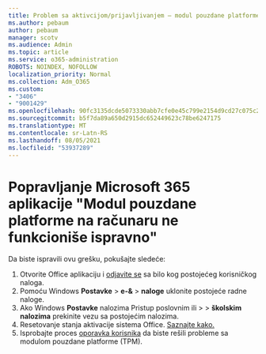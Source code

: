 ```yaml
---
title: Problem sa aktivcijom/prijavljivanjem – modul pouzdane platforme je neispračan
ms.author: pebaum
author: pebaum
manager: scotv
ms.audience: Admin
ms.topic: article
ms.service: o365-administration
ROBOTS: NOINDEX, NOFOLLOW
localization_priority: Normal
ms.collection: Adm_O365
ms.custom:
- "3406"
- "9001429"
ms.openlocfilehash: 90fc3135dcde5073330abb7cfe0e45c799e2154d9cd27c075c2c9ac89c18a641
ms.sourcegitcommit: b5f7da89a650d2915dc652449623c78be6247175
ms.translationtype: MT
ms.contentlocale: sr-Latn-RS
ms.lasthandoff: 08/05/2021
ms.locfileid: "53937289"
---
```

# <a name="fixing-the-microsoft-365-apps-your-computers-trusted-platform-module-is-not-functioning-properly-message"></a>Popravljanje Microsoft 365 aplikacije "Modul pouzdane platforme na računaru ne funkcioniše ispravno"

Da biste ispravili ovu grešku, pokušajte sledeće:

1. Otvorite Office aplikaciju i [odjavite se](https://support.office.com/article/5a20dc11-47e9-4b6f-945d-478cb6d92071) sa bilo kog postojećeg korisničkog naloga.   
2. Pomoću Windows **Postavke**  >  **e-&**  >  **naloge** uklonite postojeće radne naloge. 
3. Ako Windows **Postavke** nalozima Pristup poslovnim ili  >    >  **školskim nalozima** prekinite vezu sa postojećim nalozima. 
4. Resetovanje stanja aktivacije sistema Office. [Saznajte kako.](https://docs.microsoft.com/office365/troubleshoot/activation/reset-office-365-proplus-activation-state
)
5. Isprobajte proces [oporavka korisnika](https://docs.microsoft.com/office365/troubleshoot/administration/connection-issue-when-sign-in-office-2016#symptom-2) da biste rešili probleme sa modulom pouzdane platforme (TPM).
